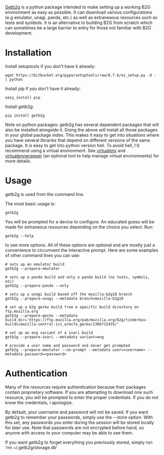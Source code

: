 [Getb2g](https://github.com/ahal/getb2g)
is a python package intended to make setting up a working B2G environment as easy as possible. It can download various configurations
(e.g emulator, unagi, panda, etc.) as well as extraneaous resources such as tests and symbols. It is an alternative to building B2G
from scratch which can sometimes be a large barrier to entry for those not familiar with B2G development.

# Installation

Install setuptools if you don't have it already:

    wget https://bitbucket.org/pypa/setuptools/raw/0.7.6/ez_setup.py -O - | python

Install pip if you don't have it already:

    easy_install pip

Install getb2g:

    pip install getb2g

Note on python packages: getb2g has several dependent packages that will also be installed alongside it. Doing the above will install
all those packages in your global package index. This makes it easy to get into situations where you have several libraries that depend
on different versions of the same package. It is easy to get into python version hell. To avoid hell, I'd recommend using a virtual
environment. See [virtualenv](https://pypi.python.org/pypi/virtualenv) and [virtualenvwrapper](https://bitbucket.org/dhellmann/virtualenvwrapper)
(an optional tool to help manage virtual environments) for more details.

# Usage

getb2g is used from the command line.

The most basic usage is:

    getb2g

You will be prompted for a device to configure. An educated guess will be made for extraneous resources depending on the choice you
select. Run:

    getb2g --help

to see more options. All of these options are optional and are mostly just a convenience to circumvent the interactive prompt.
Here are some examples of other command lines you can use:

    # sets up an emulator build
    getb2g --prepare-emulator

    # sets up a panda build and only a panda build (no tests, symbols, etc)
    getb2g --prepare-panda --only

    # sets up a unagi build based off the mozilla-b2g18 branch
    getb2g --prepare-unagi --metadata branch=mozilla-b2g18

    # set up a b2g gecko build from a specific build directory on ftp.mozilla.org
    getb2g --prepare-gecko --metadata build_dir='https://ftp.mozilla.org/pub/mozilla.org/b2g/tinderbox-builds/mozilla-central-ics_armv7a_gecko/1366715435/'

    # set up an eng variant of a inari build
    getb2g --prepare-inari --metadata variant=eng

    # provide a user name and password and never get prompted
    getb2g --prepare-emulator --no-prompt --metadata user=<username> --metadata password=<password>

# Authentication

Many of the resources require authentication because their packages contain proprietary software. If you are attempting to download one such resource, you
will be prompted to enter the proper credentials. If you do not know the credentials, I apologize.

By default, your username and password will not be saved. If you want getb2g to remember your passwords, simply use the --store option.
With this set, any passwords you enter during the session will be stored locally for later use. Note that passwords are not encrypted
before hand, so anyone with access to your computer may be able to see them.

If you want getb2g to forget everything you previously stored, simply run 'rm ~/.getb2g/storage.db'
